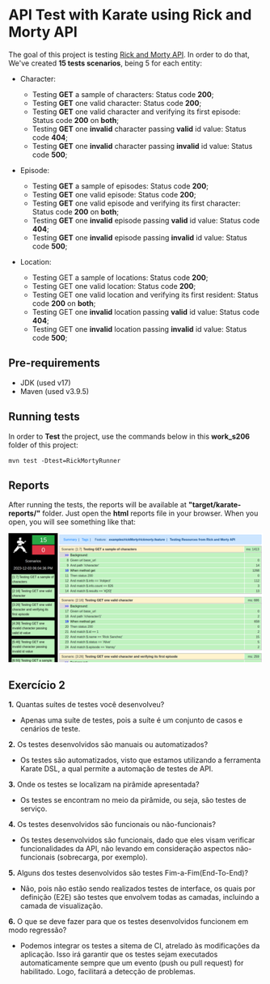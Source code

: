 # **API Test with Karate using Rick and Morty API**

The goal of this project is testing <a href="https://rickandmortyapi.com/">Rick and Morty API</a>. In order to do that, We've created **15 tests scenarios**, being 5 for each entity:

*   Character:

    *   Testing **GET** a sample of characters: Status code **200**;
    *   Testing **GET** one valid character: Status code **200**;
    *   Testing **GET** one valid character and verifying its first episode: Status code **200** on **both**;
    *   Testing **GET** one **invalid** character passing **valid** id value: Status code **404**;
    *   Testing **GET** one **invalid** character passing **invalid** id value: Status code **500**;

*   Episode:

    *   Testing **GET** a sample of episodes: Status code **200**;
    *   Testing **GET** one valid episode: Status code **200**;
    *   Testing **GET** one valid episode and verifying its first character: Status code **200** on **both**;
    *   Testing **GET** one **invalid** episode passing **valid** id value: Status code **404**;
    *   Testing **GET** one **invalid** episode passing **invalid** id value: Status code **500**;

*   Location:

    *   Testing GET a sample of locations: Status code **200**;
    *   Testing GET one valid location: Status code **200**;
    *   Testing GET one valid location and verifying its first resident: Status code **200** on **both**;
    *   Testing GET one **invalid** location passing **valid** id value: Status code **404**;
    *   Testing GET one **invalid** location passing **invalid** id value: Status code **500**;

## **Pre-requirements**

*   JDK (used v17)
*   Maven (used v3.9.5)

## **Running tests**

In order to **Test** the project, use the commands below in this **work_s206** folder of this project:

```shell
mvn test -Dtest=RickMortyRunner
```

## **Reports**
After running the tests, the reports will be available at **"target/karate-reports/"** folder. Just open the **html** reports file in your browser. When you open, you will see something like that:

![Report](assets/reports.png)

## **Exercício 2**
**1.** Quantas suítes de testes você desenvolveu?
*   Apenas uma suíte de testes, pois a suíte é um conjunto de casos e cenários de teste.

**2.** Os testes desenvolvidos são manuais ou automatizados?
*   Os testes são automatizados, visto que estamos utilizando a ferramenta Karate DSL, a qual permite a automação de testes de API.

**3.** Onde os testes se localizam na pirâmide apresentada?
*   Os testes se encontram no meio da pirâmide, ou seja, são testes de serviço.

**4.** Os testes desenvolvidos são funcionais ou não-funcionais?
*   Os testes desenvolvidos são funcionais, dado que eles visam verificar funcionalidades da API, não levando em consideração aspectos não-funcionais (sobrecarga, por exemplo).

**5.** Alguns dos testes desenvolvidos são testes Fim-a-Fim(End-To-End)?
*   Não, pois não estão sendo realizados testes de interface, os quais por definição (E2E) são testes que envolvem todas as camadas, incluindo a camada de visualização.

**6.** O que se deve fazer para que os testes desenvolvidos funcionem em modo regressão?
*   Podemos integrar os testes a sitema de CI, atrelado às modificações da aplicação. Isso irá garantir que os testes sejam executados automaticamente sempre que um evento (push ou pull request) for habilitado. Logo, facilitará a detecção de problemas.
